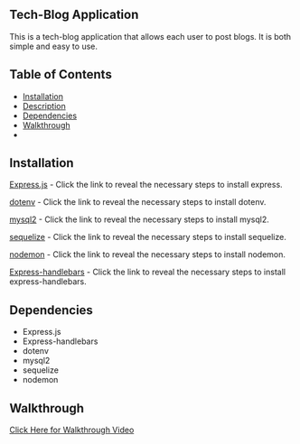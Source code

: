 
## Tech-Blog Application
This is a tech-blog application that allows each user to post blogs. It is both simple and easy to use. 
## Table of Contents

- [Installation](#installation)
- [Description](#description)
- [Dependencies](#dependencies)
- [Walkthrough](#walkthrough)
- 

## Installation

[Express.js](https://www.npmjs.com/package/express) - Click the link to reveal the necessary steps to install express.

[dotenv](https://www.npmjs.com/package/dotenv) - Click the link to reveal the necessary steps to install dotenv. 

[mysql2](https://www.npmjs.com/package/mysql2) - Click the link to reveal the necessary steps to install mysql2.

[sequelize](https://www.npmjs.com/package/sequelize) - Click the link to reveal the necessary steps to install sequelize.

[nodemon](https://www.npmjs.com/package/nodemon) - Click the link to reveal the necessary steps to install nodemon.

[Express-handlebars](https://www.npmjs.com/package/express-handlebars) - Click the link to reveal the necessary steps to install express-handlebars.


## Dependencies
 - Express.js
 - Express-handlebars
 - dotenv
 - mysql2
 - sequelize
 - nodemon
## Walkthrough 
<a href="" target="_blank">Click Here for Walkthrough Video</a>


